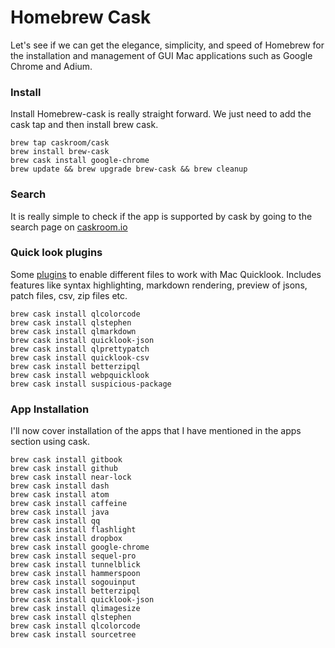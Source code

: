 # Homebrew Cask

Let's see if we can get the elegance, simplicity, and speed of Homebrew for the installation and management of GUI Mac applications such as Google Chrome and Adium.

### Install

Install Homebrew-cask is really straight forward. We just need to add the cask tap and then install brew cask.

```shell
brew tap caskroom/cask
brew install brew-cask
brew cask install google-chrome
brew update && brew upgrade brew-cask && brew cleanup
```
### Search

It is really simple to check if the app is supported by cask by going to the search page on [caskroom.io](http://caskroom.io/)

### Quick look plugins

Some [plugins](https://github.com/sindresorhus/quick-look-plugins) to enable different files to work with Mac Quicklook. Includes features like syntax highlighting, markdown rendering, preview of jsons, patch files, csv, zip files etc.

```shell
brew cask install qlcolorcode
brew cask install qlstephen
brew cask install qlmarkdown
brew cask install quicklook-json
brew cask install qlprettypatch
brew cask install quicklook-csv
brew cask install betterzipql
brew cask install webpquicklook
brew cask install suspicious-package
```

### App Installation

I'll now cover installation of the apps that I have mentioned in the apps section using cask.

```shell
brew cask install gitbook
brew cask install github
brew cask install near-lock
brew cask install dash
brew cask install atom
brew cask install caffeine
brew cask install java
brew cask install qq
brew cask install flashlight
brew cask install dropbox
brew cask install google-chrome
brew cask install sequel-pro
brew cask install tunnelblick
brew cask install hammerspoon
brew cask install sogouinput
brew cask install betterzipql
brew cask install quicklook-json
brew cask install qlimagesize
brew cask install qlstephen
brew cask install qlcolorcode
brew cask install sourcetree
```
